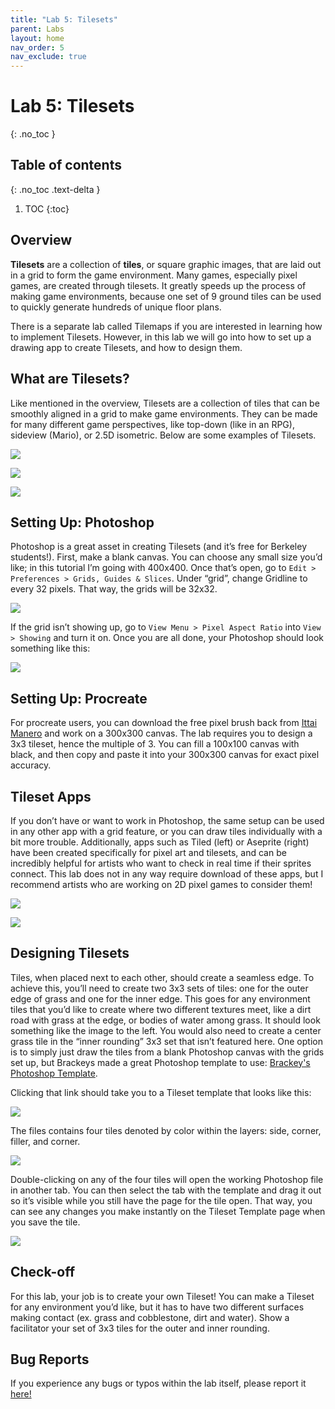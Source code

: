 ```yaml
---
title: "Lab 5: Tilesets"
parent: Labs
layout: home
nav_order: 5
nav_exclude: true
---
```


# Lab 5: Tilesets
{: .no_toc }

## Table of contents
{: .no_toc .text-delta }

1. TOC
{:toc}

<!-- **NOTE**: Download the lab, unzip it, and open the project folder in Unity Hub!

[Download Lab 5](https://github.com/berkeleyGamedev/TilesetLab/archive/refs/heads/master.zip){: .btn .btn-blue } 

-->

## Overview 

**Tilesets** are a collection of **tiles**, or square graphic images, that are laid out in a grid to form the game environment. Many games, especially pixel games, are created through tilesets. It greatly speeds up the process of making game environments, because one set of 9 ground tiles can be used to quickly generate hundreds of unique floor plans. 

There is a separate lab called Tilemaps if you are interested in learning how to implement Tilesets. However, in this lab we will go into how to set up a drawing app to create Tilesets, and how to design them.


## What are Tilesets?

Like mentioned in the overview, Tilesets are a collection of tiles that can be smoothly aligned in a grid to make game environments. They can be made for many different game perspectives, like top-down (like in an RPG), sideview (Mario), or 2.5D isometric. Below are some examples of Tilesets. 

![](images/image1.png)

![](images/image3.png)

![](images/image2.png)


## Setting Up: Photoshop

Photoshop is a great asset in creating Tilesets (and it’s free for Berkeley students!). First, make a blank canvas. You can choose any small size you’d like; in this tutorial I’m going with 400x400. Once that’s open, go to `Edit > Preferences > Grids, Guides & Slices`. Under “grid”, change Gridline to every 32 pixels. That way, the grids will be 32x32. 

![](images/image9.png)

If the grid isn’t showing up, go to `View Menu > Pixel Aspect Ratio` into `View > Showing` and turn it on. Once you are all done, your Photoshop should look something like this:

![](images/image8.png)

## Setting Up: Procreate

For procreate users, you can download the free pixel brush back from [Ittai Manero](https://folio.procreate.com/discussions/10/28/46618) and work on a 300x300 canvas. The lab requires you to design a 3x3 tileset, hence the multiple of 3. You can fill a 100x100 canvas with black, and then copy and paste it into your 300x300 canvas for exact pixel accuracy. 

## Tileset Apps

If you don’t have or want to work in Photoshop, the same setup can be used in any other app with a grid feature, or you can draw tiles individually with a bit more trouble. Additionally, apps such as Tiled (left) or Aseprite (right) have been created specifically for pixel art and tilesets, and can be incredibly helpful for artists who want to check in real time if their sprites connect. 
This lab does not in any way require download of these apps, but I recommend artists who are working on 2D pixel games to consider them!

![](images/image11.png)

![](images/image10.png)


## Designing Tilesets 

Tiles, when placed next to each other, should create a seamless edge. To achieve this, you’ll 
need to create two 3x3 sets of tiles: one for the outer edge of grass and one for the inner edge. 
This goes for any environment tiles that you’d like to create where two different textures meet, like a 
dirt road with grass at the edge, or bodies of water among grass. It should look something like the 
image to the left. 
You would also need to create a center grass tile in the “inner rounding” 3x3 set that isn’t 
featured here. One option is to simply just draw the tiles from a blank Photoshop canvas with the 
grids set up, but Brackeys made a great Photoshop template to use: [Brackey's Photoshop Template].

Clicking that link should take you to a Tileset template that looks like this:

![](images/image6.png)

The files contains four tiles denoted by color within the layers: side, corner, filler, and corner. 

![](images/image7.png)

Double-clicking on any of the four tiles will open the working Photoshop file in another tab. You can then select the tab with the template and drag it out so it’s visible while you still have the page for the tile open. That way, you can see any changes you make instantly on the Tileset Template page when you save the tile.

![](images/image4.png)


## Check-off

For this lab, your job is to create your own Tileset! You can make a Tileset for any environment you’d like, but it has to have two different surfaces making contact (ex. grass and cobblestone, dirt and water). Show a facilitator your set of 3x3 tiles for the outer and inner rounding.


## Bug Reports
If you experience any bugs or typos within the lab itself, please report it [here!]

[here!]: https://forms.gle/oGW8yyj6VVSsbhNE8 
[Brackey's Photoshop Template]: https://goo.gl/Xih8nw
[https://github.com/berkeleyGamedev/TilesetLab]: https://github.com/berkeleyGamedev/TilesetLab
